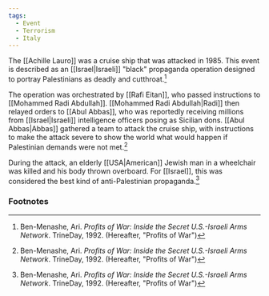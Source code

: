 ```yaml
---
tags:
  - Event
  - Terrorism
  - Italy
---
```

The [[Achille Lauro]] was a cruise ship that was attacked in 1985. This event is described as an [[Israel|Israeli]] "black" propaganda operation designed to portray Palestinians as deadly and cutthroat.[^1]

The operation was orchestrated by [[Rafi Eitan]], who passed instructions to [[Mohammed Radi Abdullah]]. [[Mohammed Radi Abdullah|Radi]] then relayed orders to [[Abul Abbas]], who was reportedly receiving millions from [[Israel|Israeli]] intelligence officers posing as Sicilian dons. [[Abul Abbas|Abbas]] gathered a team to attack the cruise ship, with instructions to make the attack severe to show the world what would happen if Palestinian demands were not met.[^1]

During the attack, an elderly [[USA|American]] Jewish man in a wheelchair was killed and his body thrown overboard. For [[Israel]], this was considered the best kind of anti-Palestinian propaganda.[^1]

### Footnotes
[^1]: Ben-Menashe, Ari. *Profits of War: Inside the Secret U.S.-Israeli Arms Network*. TrineDay, 1992. (Hereafter, "Profits of War")
